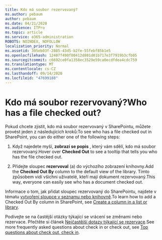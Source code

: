 ```yaml
---
title: Kdo má soubor rezervovaný?
ms.author: pebaum
author: pebaum
ms.date: 04/21/2020
ms.audience: ITPro
ms.topic: article
ms.service: o365-administration
ROBOTS: NOINDEX, NOFOLLOW
localization_priority: Normal
ms.assetid: 395eb03f-2885-43d5-b2fe-55febf85b1e5
ms.openlocfilehash: 12407f490f80412d801d01b717e3f7919b3cfb05
ms.sourcegitcommit: c6692ce0fa1358ec3529e59ca0ecdfdea4cdc759
ms.translationtype: MT
ms.contentlocale: cs-CZ
ms.lasthandoff: 09/14/2020
ms.locfileid: "47699188"
---
```

# <a name="who-has-a-file-checked-out"></a><span data-ttu-id="6ace9-102">Kdo má soubor rezervovaný?</span><span class="sxs-lookup"><span data-stu-id="6ace9-102">Who has a file checked out?</span></span>

<span data-ttu-id="6ace9-103">Pokud chcete zjistit, kdo má soubor rezervovaný v SharePointu, můžete provést jeden z následujících kroků:</span><span class="sxs-lookup"><span data-stu-id="6ace9-103">To see who has a file checked out in SharePoint, you can do either one of the following steps:</span></span>
  
1. <span data-ttu-id="6ace9-104">Když najedete myší, **zobrazí se popis** , který vám sdělí, kdo má soubor rezervovaný.</span><span class="sxs-lookup"><span data-stu-id="6ace9-104">Hover over **Checked Out** to see a tooltip that tells you who has the file checked out.</span></span> 
    
2. <span data-ttu-id="6ace9-105">Přidejte sloupec **rezervoval** (a) do výchozího zobrazení knihovny.</span><span class="sxs-lookup"><span data-stu-id="6ace9-105">Add the **Checked Out By** column to the default view of the library.</span></span> <span data-ttu-id="6ace9-106">Tímto způsobem vidí všichni uživatelé, kteří mají dokument rezervovaný.</span><span class="sxs-lookup"><span data-stu-id="6ace9-106">This way, everyone can easily see who has a document checked out.</span></span> 
    
<span data-ttu-id="6ace9-107">Informace o tom, jak přidat sloupec rezervovaný do SharePointu, najdete v tématu [vytvoření sloupce v seznamu nebo knihovně](https://go.microsoft.com/fwlink/?linkid=2019591).</span><span class="sxs-lookup"><span data-stu-id="6ace9-107">To learn how to add a Checked Out By column in SharePoint, see [Create a column in a list or library](https://go.microsoft.com/fwlink/?linkid=2019591).</span></span> 
  
<span data-ttu-id="6ace9-108">Podívejte se na častější otázky týkající se vrácení se změnami nebo rezervace. Přečtěte si článek [Nejčastější dotazy týkající se rezervace](https://go.microsoft.com/fwlink/?linkid=2018786).</span><span class="sxs-lookup"><span data-stu-id="6ace9-108">See more frequently asked questions about check in or check out, see [Top questions about check out, check in](https://go.microsoft.com/fwlink/?linkid=2018786).</span></span>
  

